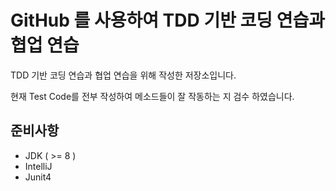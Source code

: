 # GitHub 를 사용하여 TDD 기반 코딩 연습과 협업 연습

TDD 기반 코딩 연습과 협업 연습을 위해 작성한 저장소입니다.

현재 Test Code를 전부 작성하여 메소드들이 잘 작동하는 지 검수 하였습니다.

## 준비사항
* JDK ( >= 8 )
* IntelliJ
* Junit4

